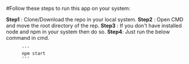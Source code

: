 #Follow these steps to run this app on your system: 

**Step1** : Clone/Download the repo in your local system. 
**Step2** : Open CMD and move the root directory of the rep. 
**Step3** : If you don't have installed node and npm in your system then do so. 
**Step4**: Just run the below command in cmd. 

          ''' 
          npm start 
          '''

